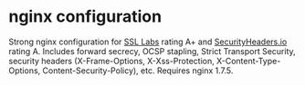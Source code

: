 # nginx configuration

Strong nginx configuration for [SSL Labs](https://www.ssllabs.com/ssltest/) rating A+ and [SecurityHeaders.io](https://securityheaders.io/) rating A. Includes forward secrecy, OCSP stapling, Strict Transport Security, security headers (X-Frame-Options, X-Xss-Protection, X-Content-Type-Options, Content-Security-Policy), etc. Requires nginx 1.7.5.
